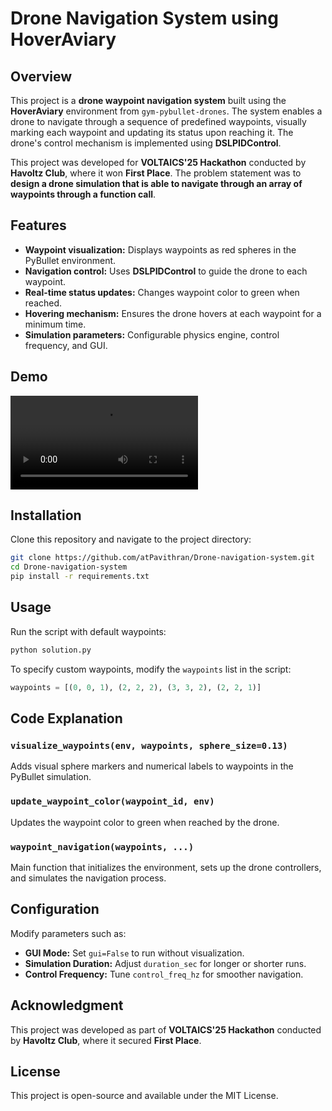 # Drone Navigation System using HoverAviary

## Overview
This project is a **drone waypoint navigation system** built using the **HoverAviary** environment from `gym-pybullet-drones`. The system enables a drone to navigate through a sequence of predefined waypoints, visually marking each waypoint and updating its status upon reaching it. The drone's control mechanism is implemented using **DSLPIDControl**.

This project was developed for **VOLTAICS'25 Hackathon** conducted by **Havoltz Club**, where it won **First Place**. The problem statement was to **design a drone simulation that is able to navigate through an array of waypoints through a function call**.

## Features
- **Waypoint visualization:** Displays waypoints as red spheres in the PyBullet environment.
- **Navigation control:** Uses **DSLPIDControl** to guide the drone to each waypoint.
- **Real-time status updates:** Changes waypoint color to green when reached.
- **Hovering mechanism:** Ensures the drone hovers at each waypoint for a minimum time.
- **Simulation parameters:** Configurable physics engine, control frequency, and GUI.

## Demo
![Simulation Video](assets/demo.mp4)

## Installation
Clone this repository and navigate to the project directory:

```bash
git clone https://github.com/atPavithran/Drone-navigation-system.git
cd Drone-navigation-system
pip install -r requirements.txt
```

## Usage
Run the script with default waypoints:

```bash
python solution.py
```

To specify custom waypoints, modify the `waypoints` list in the script:

```python
waypoints = [(0, 0, 1), (2, 2, 2), (3, 3, 2), (2, 2, 1)]
```

## Code Explanation
### `visualize_waypoints(env, waypoints, sphere_size=0.13)`
Adds visual sphere markers and numerical labels to waypoints in the PyBullet simulation.

### `update_waypoint_color(waypoint_id, env)`
Updates the waypoint color to green when reached by the drone.

### `waypoint_navigation(waypoints, ...)`
Main function that initializes the environment, sets up the drone controllers, and simulates the navigation process.

## Configuration
Modify parameters such as:

- **GUI Mode:** Set `gui=False` to run without visualization.
- **Simulation Duration:** Adjust `duration_sec` for longer or shorter runs.
- **Control Frequency:** Tune `control_freq_hz` for smoother navigation.

## Acknowledgment
This project was developed as part of **VOLTAICS'25 Hackathon** conducted by **Havoltz Club**, where it secured **First Place**.

## License
This project is open-source and available under the MIT License.

